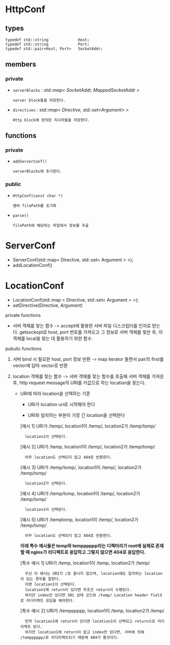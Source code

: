# HttpConf
## types
```
typedef std::string	            Host;
typedef std::string	            Port;
typedef std::pair<Host, Port>	SocketAddr;
```

## members
### private
- `serverBlocks` : *std::map< SocketAddr, MappedSocketAddr >*
    ```
    server block들을 저장한다.
    ```
- `directives` : *std::map< Directive, std::set\<Argument> >*
    ```
    Http block에 정의된 지시자들을 저장한다.
    ```

## functions
### private

- `addServerConf()`

    ```
    serverBlocks에 추가한다. 
    ```

### public

- `HttpConf(const char *)`
    ```
    멤버 filePath를 초기화
    ```
- `parse()`
    ```
    filePath에 해당하는 파일에서 정보를 추출
    ```



# ServerConf
- ServerConf(std::map< Directive, std::set< Argument > >);
- addLocationConf()

# LocationConf
- LocationConf(std::map < Directive, std::set< Argument > >);
- setDirective(Directive, Argument)


private functions

- 서버 객체를 찾는 함수 -> accept에 활용한 서버 파일 디스크립터를 인자로 받는다. getsockopt로 host, port 번호를 가져오고 그 정보로 서버 객체를 찾은 후, 이 객체를 local을 찾는 데 활용하기 위한 함수.

pubulic functions

1. 서버 bind 시 필요한 host, port 정보 반환 -> map iterator 돌면서 pair의 first를 vector에 담아 vector로 반환

2. location 객체를 찾는 함수 -> 서버 객체를 찾는 함수를 호출해 서버 객체를 가져온 후, http request message의 URI를 키값으로 하는 location을 찾는다.

    - URI에 따라 location을 선택하는 기준

        - URI가 location uri로 시작해야 한다

        - URI와 일치하는 부분이 가장 긴 location을 선택한다

        [예시 1] URI가 /temp/, location1이 /temp/, location2가 /temp/tomp/

            location1이 선택된다.

        [예시 2] URI가 /temp, location1이 /temp/, location2가 /temp/tomp/

            아무 location도 선택되지 않고 404로 반환한다.

        [예시 3] URI가 /temp/tomp/, location1이 /temp/, location2가 /temp/tomp/

            location2가 선택된다.
        
        [예시 4] URI가 /temp/tomp, location1이 /temp/, location2가 /temp/tomp/

            location1이 선택된다.

        [예시 5] URI가 /temptomp, location1이 /temp/, location2가 /temp/tomp/

            아무 location도 선택되지 않고 404로 반환한다.   
            
        **아래 특수 예시들은 temp와 tempppppp라는 디렉터리가 root에 실제로 존재할 때 nginx가 리디렉트로 응답하고 그렇지 않으면 404로 응답한다.**   
        
        [특수 예시 1] URI가 /temp, location1이 /temp, location2가 /temp/

            우선 이 예시는 URI가 /로 끝나지 않으며, location에도 일치하는 location이 있는 경우를 말한다.
            이땐 location1이 선택된다.
            location1에 return이 있다면 무조건 return이 수행된다.
            하지만 index만 있다면 301 상태 코드와 /temp/ Location header field로 리다이렉트 응답을 해야한다.

        [특수 예시 2] URI가 /tempppppp, location1이 /temp, location2가 /temp/

            만약 location1에 return이 있다면 location1이 선택되고 return으로 리다이렉트 된다.
            하지만 location1에 return이 없고 index만 있다면, 서버에 의해 /tempppppp/로 리다이렉트되기 때문에 404가 뜰것이다.
